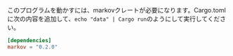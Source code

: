 このプログラムを動かすには、markovクレートが必要になります。Cargo.tomlに次の内容を追加して、`echo "data" | Cargo run`のようにして実行してください。
```toml
[dependencies]
markov = "0.2.0"
```
